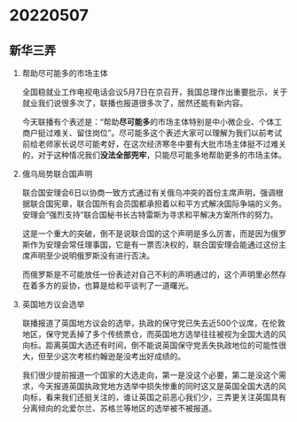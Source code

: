 # 20220507

## 新华三弄

1. 帮助尽可能多的市场主体

   全国稳就业工作电视电话会议5月7日在京召开，我国总理作出重要批示，关于就业我们说很多次了，联播也报道很多次了，居然还能有新内容。

   今天联播有个表述是：“帮助**尽可能多**的市场主体特别是中小微企业、个体工商户挺过难关、留住岗位”。尽可能多这个表述大家可以理解为我们以前考试前给老师家长说尽可能考好，在这次经济寒冬中要有大批市场主体挺不过难关的，对于这种情况我们**没法全部兜牢**，只能尽可能多地帮助更多的市场主体。

2. 俄乌局势联合国声明

   联合国安理会6日以协商一致方式通过有关俄乌冲突的首份主席声明，强调根据联合国宪章，联合国所有会员国都承担着以和平方式解决国际争端的义务。安理会“强烈支持”联合国秘书长古特雷斯为寻求和平解决方案所作的努力。

   这是一个重大的突破，倒不是说联合国的这个声明是多么厉害，而是因为俄罗斯作为安理会常任理事国，它是有一票否决权的，联合国安理会能通过这份主席声明至少说明俄罗斯没有进行否决。

   而俄罗斯是不可能放任一份表述对自己不利的声明通过的，这个声明里必然存在着多方的妥协，也算是给和平谈判了一道曙光。

3. 英国地方议会选举

   联播报道了英国地方议会的选举，执政的保守党已失去近500个议席，在伦敦地区，保守党丢掉了多个传统票仓，而英国地方选举往往被视为全国大选的风向标。距离英国大选还有时间，倒不能说英国保守党丢失执政地位的可能性很大，但至少这次考核约翰逊是没考出好成绩的。

   我们很少提前报道一个国家的大选走向，第一是没这个必要，第二是没这个需求，今天报道英国执政党地方选举中损失惨重的同时这又是英国全国大选的风向标，看来我们还挺关注的，谁让英国之前恶心我们少，三弄更关注英国具有分离倾向的北爱尔兰、苏格兰等地区的选举被不被报道。